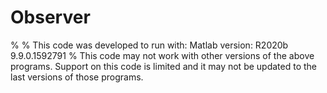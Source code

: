 # Observer
% % This code was developed to run with: Matlab version: R2020b 9.9.0.1592791 
% This code may not work with other versions of the above programs. Support on this code is limited and it may not be updated to the last versions of those programs.
